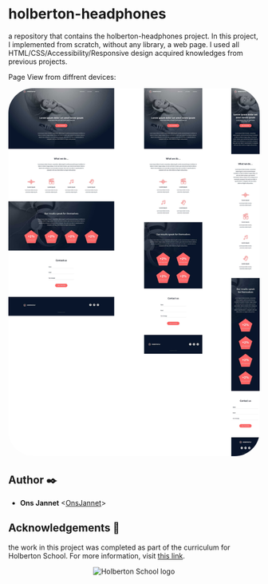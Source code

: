 # holberton-headphones

a repository that contains the holberton-headphones project.  In this project, I implemented from scratch, without any library, a web page. I used all HTML/CSS/Accessibility/Responsive design acquired knowledges from previous projects.

Page View from diffrent devices:

<p align="center">
  <img src="alldevices.jpg"
       alt="Template" style="border-radius: 50px;">
</p>


## Author :black_nib:

* **Ons Jannet** <[OnsJannet](https://github.com/OnsJannet)>

## Acknowledgements :pray:

the work in this project was completed as part of the curriculum for
Holberton School. For more information, visit
[this link](https://www.holbertonschool.com/).

<p align="center">
  <img src="http://www.holbertonschool.com/holberton-logo.png"
       alt="Holberton School logo">
</p>